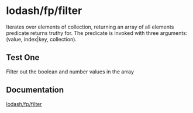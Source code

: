 # lodash/fp/filter

Iterates over elements of collection, returning an array of all elements predicate returns truthy for. The predicate is invoked with three arguments: (value, index|key, collection).

## Test One

Filter out the boolean and number values in the array

## Documentation

[lodash/fp/filter](https://lodash.com/docs/4.17.15#filter)
